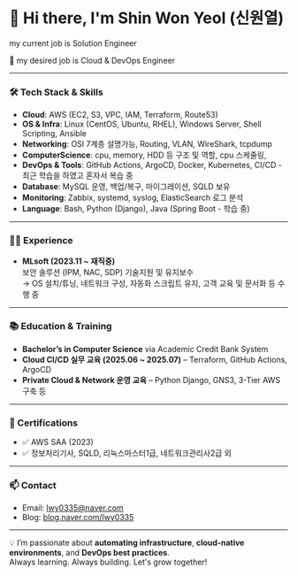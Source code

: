 # 👋 Hi there, I'm Shin Won Yeol (신원열)

my current job is Solution Engineer

🎯 my desired job is Cloud & DevOps Engineer

---

### 🛠️ Tech Stack & Skills

- **Cloud**: AWS (EC2, S3, VPC, IAM, Terraform, Route53) 
- **OS & Infra**: Linux (CentOS, Ubuntu, RHEL), Windows Server, Shell Scripting, Ansible
- **Networking**: OSI 7계층 설명가능, Routing, VLAN, WireShark, tcpdump
- **ComputerScience**: cpu, memory, HDD 등 구조 및 역할, cpu 스케줄링, 
- **DevOps & Tools**: GitHub Actions, ArgoCD, Docker, Kubernetes, CI/CD - 최근 학습을 하였고 혼자서 복습 중
- **Database**: MySQL 운영, 백업/복구, 마이그레이션, SQLD 보유
- **Monitoring**: Zabbix, systemd, syslog, ElasticSearch 로그 분석
- **Language**: Bash, Python (Django), Java (Spring Boot - 학습 중)

---

### 🧑‍💻 Experience

- **MLsoft (2023.11 ~ 재직중)**  
  보안 솔루션 (IPM, NAC, SDP) 기술지원 및 유지보수  
  → OS 설치/튜닝, 네트워크 구성, 자동화 스크립트 유지, 고객 교육 및 문서화 등 수행 중

---

### 📚 Education & Training

- **Bachelor’s in Computer Science** via Academic Credit Bank System  
- **Cloud CI/CD 실무 교육 (2025.06 ~ 2025.07)** – Terraform, GitHub Actions, ArgoCD
- **Private Cloud & Network 운영 교육** – Python Django, GNS3, 3-Tier AWS 구축 등

---

### 🧾 Certifications

- ✅ AWS SAA (2023)
- ✅ 정보처리기사, SQLD, 리눅스마스터1급, 네트워크관리사2급 외

---

### 📫 Contact

- Email: lwy0335@naver.com  
- Blog: [blog.naver.com/lwy0335](https://blog.naver.com/lwy0335)

---

💡 I’m passionate about **automating infrastructure**, **cloud-native environments**, and **DevOps best practices**.  
Always learning. Always building. Let's grow together!
